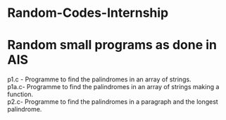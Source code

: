 # Random-Codes-Internship
# Random small programs as done in AIS

 p1.c - Programme to find the palindromes in an array of strings.<br/>
 p1a.c- Programme to find the palindromes in an array of strings making a function.<br/>
 p2.c-  Programme to find the palindromes in a paragraph and the longest palindrome.<br/>
